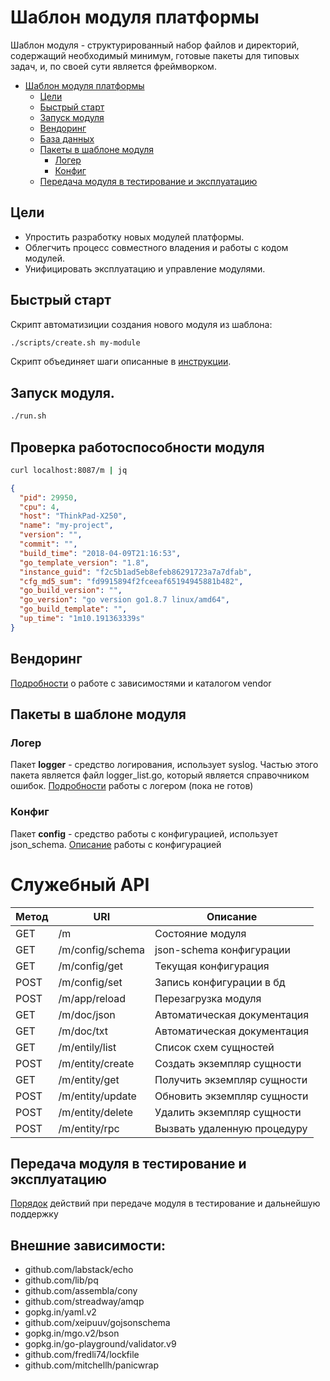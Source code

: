 # Шаблон модуля платформы

Шаблон модуля - структурированный набор файлов и директорий, содержащий необходимый минимум,
готовые пакеты для типовых задач, и, по своей сути является фреймворком.

<!-- TOC -->

- [Шаблон модуля платформы](#шаблон-модуля-платформы)
    - [Цели](#цели)
    - [Быстрый старт](#быстрый-старт)
    - [Запуск модуля](#запуск-модуля)
    - [Вендоринг](#вендоринг)
    - [База данных](#база-данных)
    - [Пакеты в шаблоне модуля](#пакеты-в-шаблоне-модуля)
        - [Логер](#логер)
        - [Конфиг](#конфиг)
    - [Передача модуля в тестирование и эксплуатацию](#передача-модуля-в-тестирование-и-эксплуатацию)

<!-- /TOC -->

## Цели

- Упростить разработку новых модулей платформы.
- Облегчить процесс совместного владения и работы с кодом модулей.
- Унифицировать эксплуатацию и управление модулями.

## Быстрый старт

Скрипт автоматизиции создания нового модуля из шаблона:

```bash
./scripts/create.sh my-module
```

Скрипт объединяет шаги описанные в [инструкции](docs/dev/newmodule.md).

## Запуск модуля.

```bash
./run.sh
```

## Проверка работоспособности модуля

```bash
curl localhost:8087/m | jq
```

```json
{
  "pid": 29950,
  "cpu": 4,
  "host": "ThinkPad-X250",
  "name": "my-project",
  "version": "",
  "commit": "",
  "build_time": "2018-04-09T21:16:53",
  "go_template_version": "1.8",
  "instance_guid": "f2c5b1ad5eb8efeb86291723a7a7dfab",
  "cfg_md5_sum": "fd9915894f2fceeaf65194945881b482",
  "go_build_version": "",
  "go_version": "go version go1.8.7 linux/amd64",
  "go_build_template": "",
  "up_time": "1m10.191363339s"
}
```

## Вендоринг

[Подробности](docs/vendor.md) о работе с зависимостями и каталогом vendor

## Пакеты в шаблоне модуля

### Логер

Пакет **logger** - средство логирования, использует syslog.
Частью этого пакета является файл logger_list.go, который является справочником ошибок.
[Подробности](docs/logger.md) работы с логером (пока не готов)

### Конфиг

Пакет **config** - средство работы с конфигурацией, использует json_schema.
[Описание](docs/config.md) работы с конфигурацией

# Служебный API


| Метод  | URI              | Описание                    |
| ------ | ---------------- | --------------------------- |
| GET    | /m               | Cостояние модуля            |
| GET    | /m/config/schema | json-schema конфигурации    |
| GET    | /m/config/get    | Текущая конфигурация        |
| POST   | /m/config/set    | Запись конфигурации в бд    |
| POST   | /m/app/reload    | Перезагрузка модуля         |
| GET    | /m/doc/json      | Автоматическая документация |
| GET    | /m/doc/txt       | Автоматическая документация |
| GET    | /m/entily/list   | Список схем сущностей       |
| POST   | /m/entity/create | Создать экземпляр сущности  |
| GET    | /m/entity/get    | Получить экземпляр сущности |
| POST   | /m/entity/update | Обновить экземпляр сущности |
| POST   | /m/entity/delete | Удалить экземпляр сущности  |
| POST   | /m/entity/rpc    | Вызвать удаленную процедуру |


## Передача модуля в тестирование и эксплуатацию

[Порядок](docs/qa.md) действий при передаче модуля в тестирование и дальнейшую поддержку

## Внешние зависимости:

* github.com/labstack/echo
* github.com/lib/pq
* github.com/assembla/cony
* github.com/streadway/amqp
* gopkg.in/yaml.v2
* github.com/xeipuuv/gojsonschema
* gopkg.in/mgo.v2/bson
* gopkg.in/go-playground/validator.v9
* github.com/fredli74/lockfile
* github.com/mitchellh/panicwrap







